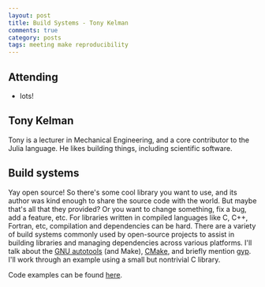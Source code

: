 ```yaml
---
layout: post
title: Build Systems - Tony Kelman
comments: true
category: posts 
tags: meeting make reproducibility
---
```



## Attending

- lots!


## Tony Kelman

Tony is a lecturer in Mechanical Engineering, and a core contributor to the Julia language. He likes building things, including scientific software.

## Build systems

Yay open source! So there's some cool library you want to use, and its author was kind enough to share the source code with the world. But maybe that's all that they provided? Or you want to change something, fix a bug, add a feature, etc. For libraries written in compiled languages like C, C++, Fortran, etc, compilation and dependencies can be hard. There are a variety of build systems commonly used by open-source projects to assist in building libraries and managing dependencies across various platforms. I'll talk about the [GNU autotools][autotools] (and Make), [CMake][cmake], and briefly mention [gyp][gyp]. I'll work through an example using a small but nontrivial C library.

Code examples can be found [here][code].


[code]: https://github.com/thehackerwithin/berkeley/tree/master/build_systems "Code Examples" 
[autotools]: https://en.wikipedia.org/wiki/GNU_Build_System "Autotools"
[cmake]: https://cmake.org/ "CMake"
[gyp]: https://gyp.gsrc.io/ "gyp"

